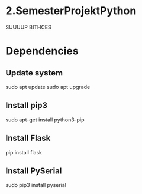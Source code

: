 # 2.SemesterProjektPython
SUUUUP BITHCES

# Dependencies
## Update system
sudo apt update
sudo apt upgrade

## Install pip3
sudo apt-get install python3-pip

## Install Flask
pip install flask

## Install PySerial
sudo pip3 install pyserial
